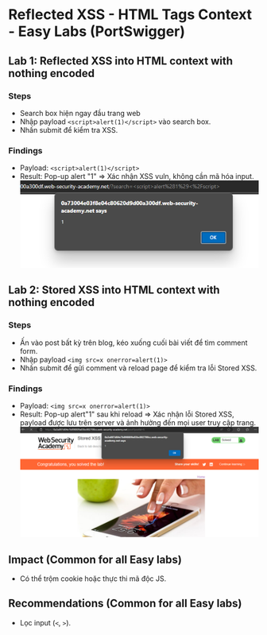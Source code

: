 # Reflected XSS - HTML Tags Context - Easy Labs (PortSwigger)

## Lab 1: Reflected XSS into HTML context with nothing encoded
### Steps
- Search box hiện ngay đầu trang web
- Nhập payload `<script>alert(1)</script>` vào search box.
- Nhấn submit để kiểm tra XSS.

### Findings
- Payload: `<script>alert(1)</script>`
- Result: Pop-up alert "1" => Xác nhận XSS vuln, không cần mã hóa input.
![Lab 1 - Result](images/xss_reflected_html_noencode.PNG)

## Lab 2: Stored XSS into HTML context with nothing encoded
### Steps
- Ấn vào post bất kỳ trên blog, kéo xuống cuối bài viết để tìm comment form.
- Nhập payload `<img src=x onerror=alert(1)>`
- Nhấn submit để gửi comment và reload page để kiểm tra lỗi Stored XSS.

### Findings
- Payload: `<img src=x onerror=alert(1)>`
- Result: Pop-up alert"1" sau khi reload => Xác nhận lỗi Stored XSS, payload được lưu trên server và ảnh hưởng đến mọi user truy cập trang.
![Lab 2 - Result](images/stored_xss_html_tags_easy.PNG)

## Impact (Common for all Easy labs)
- Có thể trộm cookie hoặc thực thi mã độc JS.

## Recommendations (Common for all Easy labs)
- Lọc input (`<`, `>`).
